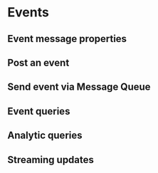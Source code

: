 # Events
## Event message properties
## Post an event
## Send event via Message Queue
## Event queries
## Analytic queries
## Streaming updates
